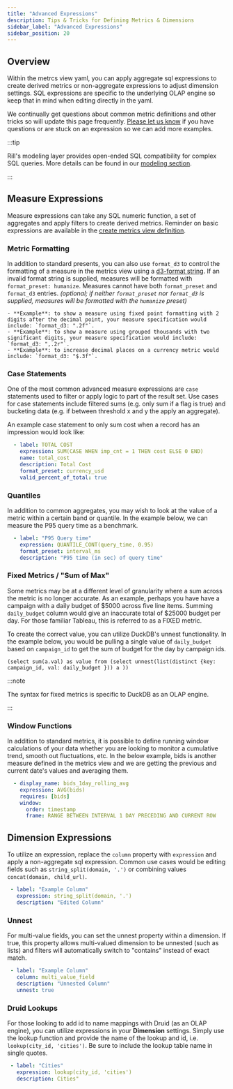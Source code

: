 ```yaml
---
title: "Advanced Expressions"
description: Tips & Tricks for Defining Metrics & Dimensions
sidebar_label: "Advanced Expressions"
sidebar_position: 20
---
```


## Overview

Within the metrcs view yaml, you can apply aggregate sql expressions to create derived metrics or non-aggregate expressions to adjust dimension settings. SQL expressions are specific to the underlying OLAP engine so keep that in mind when editing directly in the yaml. 

We continually get questions about common metric definitions and other tricks so will update this page frequently. [Please let us know](../../contact.md) if you have questions or are stuck on an expression so we can add more examples.

:::tip

Rill's modeling layer provides open-ended SQL compatibility for complex SQL queries. More details can be found in our [modeling section](../models/models.md).

:::

## Measure Expressions

Measure expressions can take any SQL numeric function, a set of aggregates and apply filters to create derived metrics. Reminder on basic expressions are available in the [create metrics view definition](metrics-view.md#measures).

### Metric Formatting

In addition to standard presents, you can also use `format_d3` to control the formatting of a measure in the metrics view using a [d3-format string](https://d3js.org/d3-format). If an invalid format string is supplied, measures will be formatted with `format_preset: humanize`. Measures cannot have both `format_preset` and `format_d3` entries. _(optional; if neither `format_preset` nor `format_d3` is supplied, measures will be formatted with the `humanize` preset)_

    - **Example**: to show a measure using fixed point formatting with 2 digits after the decimal point, your measure specification would include: `format_d3: ".2f"`.
    - **Example**: to show a measure using grouped thousands with two significant digits, your measure specification would include: `format_d3: ",.2r"`.
    - **Example**: to increase decimal places on a currency metric would include: `format_d3: "$.3f"`.

### Case Statements

One of the most common advanced measure expressions are `case` statements used to filter or apply logic to part of the result set. Use cases for case statements include filtered sums (e.g. only sum if a flag is true) and bucketing data (e.g. if between threshold x and y the apply an aggregate). 

An example case statement to only sum cost when a record has an impression would look like:
```yaml
  - label: TOTAL COST
    expression: SUM(CASE WHEN imp_cnt = 1 THEN cost ELSE 0 END)
    name: total_cost
    description: Total Cost
    format_preset: currency_usd
    valid_percent_of_total: true
```

### Quantiles

In addition to common aggregates, you may wish to look at the value of a metric within a certain band or quantile. In the example below, we can measure the P95 query time as a benchmark.

```yaml
  - label: "P95 Query time"
    expression: QUANTILE_CONT(query_time, 0.95)
    format_preset: interval_ms
    description: "P95 time (in sec) of query time"
```

### Fixed Metrics / "Sum of Max"

Some metrics may be at a different level of granularity where a sum across the metric is no longer accurate. As an example, perhaps you have have a campaign with a daily budget of $5000 across five line items. Summing `daily_budget` column would give an inaccurate total of $25000 budget per day. For those familiar Tableau, this is referred to as a FIXED metric. 

To create the correct value, you can utilize DuckDB's unnest functionality. In the example below, you would be pulling a single value of `daily_budget` based on `campaign_id` to get the sum of budget for the day by campaign ids.

```
(select sum(a.val) as value from (select unnest(list(distinct {key: campaign_id, val: daily_budget })) a ))
```

:::note 

The syntax for fixed metrics is specific to DuckDB as an OLAP engine.

:::

### Window Functions

In addition to standard metrics, it is possible to define running window calculations of your data whether you are looking to monitor a cumulative trend, smooth out fluctuations, etc.
In the below example, bids is another measure defined in the metrics view and we are getting the previous and current date's values and averaging them. 
```yaml
  - display_name: bids_1day_rolling_avg
    expression: AVG(bids)
    requires: [bids]
    window:
      order: timestamp
      frame: RANGE BETWEEN INTERVAL 1 DAY PRECEDING AND CURRENT ROW
```
## Dimension Expressions

To utilize an expression, replace the `column` property with `expression` and apply a non-aggregate sql expression. Common use cases would be editing fields such as `string_split(domain, '.')` or combining values `concat(domain, child_url)`.

 ```yaml
  - label: "Example Column"
    expression: string_split(domain, '.')
    description: "Edited Column"
```

### Unnest

 For multi-value fields, you can set the unnest property within a dimension. If true, this property allows multi-valued dimension to be unnested (such as lists) and filters will automatically switch to "contains" instead of exact match.

 ```yaml
  - label: "Example Column"
    column: multi_value_field
    description: "Unnested Column"
    unnest: true
```

### Druid Lookups

For those looking to add id to name mappings with Druid (as an OLAP engine), you can utilize expressions in your **Dimension** settings. Simply use the lookup function and provide the name of the lookup and id, i.e. `lookup(city_id, 'cities')`. Be sure to include the lookup table name in single quotes.

 ```yaml
  - label: "Cities"
    expression: lookup(city_id, 'cities')
    description: Cities"
```